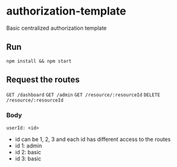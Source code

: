 # authorization-template
Basic centralized authorization template

## Run
```npm install && npm start```

## Request the routes
```GET /dashboard```
```GET /admin```
```GET /resource/:resourceId```
```DELETE /resource/:resourceId```

### Body
```userId: <id>```

- id can be 1, 2, 3 and each id has different access to the routes
- id 1: admin
- id 2: basic
- id 3: basic
